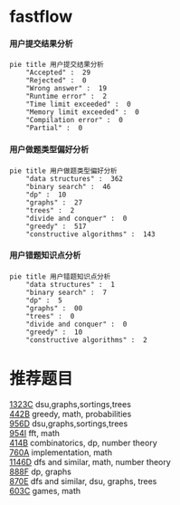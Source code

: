 # fastflow

<!-- tabs:start -->



#### **用户提交结果分析**

```mermaid
pie title 用户提交结果分析
    "Accepted" :  29
    "Rejected" :  0
    "Wrong answer" :  19
    "Runtime error" :  2
    "Time limit exceeded" :  0
    "Memory limit exceeded" :  0
    "Compilation error" :  0
    "Partial" :  0
```

#### **用户做题类型偏好分析**

```mermaid
pie title 用户做题类型偏好分析
    "data structures" :  362
    "binary search" :  46
    "dp" :  10
    "graphs" :  27
    "trees" :  2
    "divide and conquer" :  0
    "greedy" :  517
    "constructive algorithms" :  143
```
#### **用户错题知识点分析**

```mermaid
pie title 用户错题知识点分析
    "data structures" :  1
    "binary search" :  7
    "dp" :  5
    "graphs" :  00
    "trees" :  0
    "divide and conquer" :  0
    "greedy" :  10
    "constructive algorithms" :  2
```



<!-- tabs:end -->
# 推荐题目
[1323C](https://codeforces.com/contest/1323/problem/C)		dsu,graphs,sortings,trees		  
[442B](https://codeforces.com/contest/442/problem/B)		greedy,
                        math,
                        probabilities		  
[956D](https://codeforces.com/contest/956/problem/D)		dsu,graphs,sortings,trees		  
[954I](https://codeforces.com/contest/954/problem/I)		fft,
                        math		  
[414B](https://codeforces.com/contest/414/problem/B)		combinatorics,
                        dp,
                        number theory		  
[760A](https://codeforces.com/contest/760/problem/A)		implementation,
                        math		  
[1146D](https://codeforces.com/contest/1146/problem/D)		dfs and similar,
                        math,
                        number theory		  
[888F](https://codeforces.com/contest/888/problem/F)		dp,
                        graphs		  
[870E](https://codeforces.com/contest/870/problem/E)		dfs and similar,
                        dsu,
                        graphs,
                        trees		  
[603C](https://codeforces.com/contest/603/problem/C)		games,
                        math		  
